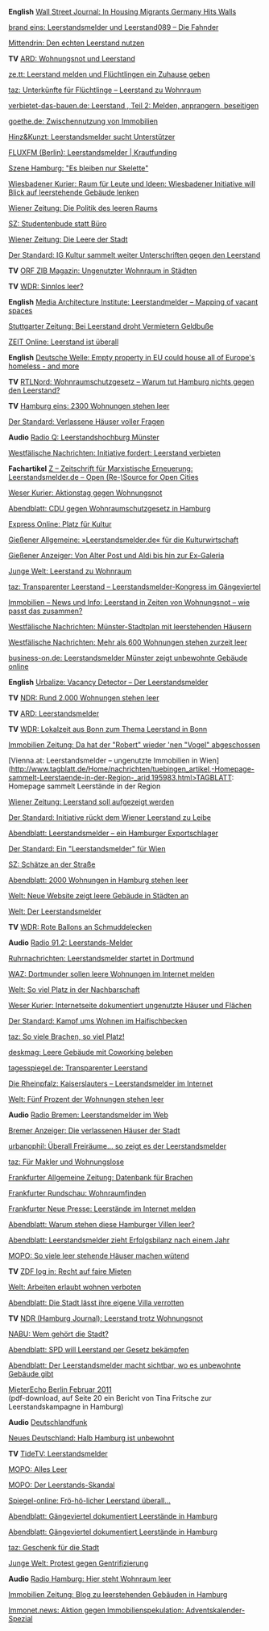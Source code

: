**English** [Wall Street Journal: In Housing Migrants Germany Hits Walls](http://www.wsj.com/articles/in-housing-migrants-germany-hits-walls-1447116877)  

[brand eins: Leerstandsmelder und Leerstand089 – Die Fahnder](http://www.brandeins.de/archiv/2015/immobilien/leerstandsmelder-und-leerstand089-die-fahnder//)  

[Mittendrin: Den echten Leerstand nutzen](http://hh-mittendrin.de/2015/10/kommentar-den-echten-leerstand-nutzen/)  

**TV** [ARD: Wohnungsnot und Leerstand](http://www.daserste.de/information/politik-weltgeschehen/mittagsmagazin/sendung/fluechtlinge-leerstand-unterbringung-100.html)  

[ze.tt: Leerstand melden und Flüchtlingen ein Zuhause geben](http://ze.tt/leerstand-melden-und-fluechtlingen-ein-zu-hause-geben/)  

[taz: Unterkünfte für Flüchtlinge – Leerstand zu Wohnraum](http://taz.de/Unterkuenfte-fuer-Fluechtlinge/!5219849/)  

[verbietet-das-bauen.de: Leerstand , Teil 2: Melden, anprangern, beseitigen](http://www.verbietet-das-bauen.de/leerstand-teil-2/)  

[goethe.de: Zwischennutzung von Immobilien](https://www.goethe.de/de/kul/ges/20490709.html)  

[Hinz&Kunzt: Leerstandsmelder sucht Unterstützer](http://www.hinzundkunzt.de/leerstandsmelder-sucht-unterstuetzer/)  

[FLUXFM (Berlin): Leerstandsmelder | Krautfunding](http://www.fluxfm.de/leerstandsmelder-krautfunding/)  

[Szene Hamburg: "Es bleiben nur Skelette"](http://www.szene-hamburg.de/verlagsnews/954-szene-hamburg-im-maerz/)  

[Wiesbadener Kurier: Raum für Leute und Ideen: Wiesbadener Initiative will Blick auf leerstehende Gebäude lenken](http://www.wiesbadener-kurier.de/lokales/wiesbaden/nachrichten-wiesbaden/raum-fuer-leute-und-ideen-wiesbadener-initiative-will-blick-auf-leerstehende-gebaeude-lenken_14857424.htm)  

[Wiener Zeitung: Die Politik des leeren Raums](http://www.wienerzeitung.at/nachrichten/wien/stadtpolitik/722938_Die-Politik-des-leeren-Raums.html)  

[SZ: Studentenbude statt Büro](http://www.sueddeutsche.de/politik/ideen-gegen-die-wohnungsnot-studentenbude-statt-buero-1.2202504)  

[Wiener Zeitung: Die Leere der Stadt](http://www.wienerzeitung.at/nachrichten/wien/stadtpolitik/666833_Die-Leere-der-Stadt.html)  

[Der Standard: IG Kultur sammelt weiter Unterschriften gegen den Leerstand](http://derstandard.at/2000006524009/IG-Kultur-sammelt-weiter-Unterschriften-gegen-den-Leerstand)  

**TV** [ORF ZIB Magazin: Ungenutzter Wohnraum in Städten](https://www.youtube.com/watch?v=IWTEWcuunSo)  

**TV** [WDR: Sinnlos leer?](http://www1.wdr.de/fernsehen/regional/hierundheute/sendungen/videosinnlosleer100-videoplayer.html)  

**English** [Media Architecture Institute: Leerstandmelder – Mapping of vacant spaces](http://www.mediaarchitecture.org/leerstandmelder-mapping-vacant-spaces/)  

[Stuttgarter Zeitung: Bei Leerstand droht Vermietern Geldbuße](http://www.stuttgarter-zeitung.de/inhalt.leerstand-in-stuttgart-bei-leerstand-droht-vermietern-geldbusse.6439f5ad-f70c-41cb-b3c3-6f42cdfa7699.html)  

[ZEIT Online: Leerstand ist überall](http://www.zeit.de/hamburg/2014-04/wohnung-leerstand-hamburg)  

**English** [Deutsche Welle: Empty property in EU could house all of Europe's homeless - and more](http://www.dw.de/empty-property-in-eu-could-house-all-of-europes-homeless-and-more/a-17463912)  

**TV** [RTLNord: Wohnraumschutzgesetz – Warum tut Hamburg nichts gegen den Leerstand?](http://rtlnord.de/nachrichten/wohnungsleerstand-in-hamburg.html)  

**TV** [Hamburg eins: 2300 Wohnungen stehen leer](http://www.hamburg1.de/aktuell/2300_Wohnungen_stehen_leer-20121.html)  

[Der Standard: Verlassene Häuser voller Fragen](http://derstandard.at/1389860488954/Verlassene-Haeuser-voller-Fragen)  

**Audio** [Radio Q: Leerstandshochburg Münster](https://soundcloud.com/radioq/leerstandshochburg-m-nster)  

[Westfälische Nachrichten: Initiative fordert: Leerstand verbieten](http://www.wn.de/Muenster/2013/09/Zweckentfremdungsordnung-Initiative-fordert-Leerstand-verbieten)  

**Fachartikel** [Z – Zeitschrift für Marxistische Erneuerung: Leerstandsmelder.de – Open (Re-)Source for Open Cities](http://www.leerstandsmelder.de/system/files/37/original/08%20Z95%20Ziehl%20pdf%2029-07-2013.pdf)

[Weser Kurier: Aktionstag gegen Wohnungsnot](http://www.leerstandsmelder.de/system/files/36/original/130830_Leerstandsmelder_HB_Web.pdf)  

[Abendblatt: CDU gegen Wohnraumschutzgesetz in Hamburg](http://mobil.abendblatt.de/hamburg/article115351068/CDU-gegen-Wohnraumschutzgesetz-in-Hamburg.html)  

[Express Online: Platz für Kultur](http://www.marbuch-verlag.de/thema.asp)  

[Gießener Allgemeine: »Leerstandsmelder.de« für die Kulturwirtschaft](http://www.giessener-anzeiger.de/lokales/stadt-giessen/nachrichten/12958697.htm)  

[Gießener Anzeiger: Von Alter Post und Aldi bis hin zur Ex-Galeria](http://www.giessener-allgemeine.de/Home/Stadt/Uebersicht/Artikel,-Leerstandsmelderde-fuer-die-Kulturwirtschaft-_arid,410657_regid,1_puid,1_pageid,113.html)  

[Junge Welt: Leerstand zu Wohnraum](http://www.jungewelt.de/2013/03-25/042.php)  

[taz: Transparenter Leerstand – Leerstandsmelder-Kongress im Gängeviertel](http://www.taz.de/1/archiv/digitaz/artikel/?ressort=ha&dig=2013%2F03%2F22%2Fa0013&cHash=2a7e42c437e57a5258516d8805d521fa)  

[Immobilien – News und Info: Leerstand in Zeiten von Wohnungsnot – wie passt das zusammen?](http://news.immobilo.de/2013/03/18/leerstand-in-zeiten-von-wohnungsnot-wie-passt-das-zusammen)  

[Westfälische Nachrichten: Münster-Stadtplan mit leerstehenden Häusern](http://www.wn.de/Muenster/2013/04/Muensteraner-koennen-unbewohnte-Gebaeude-melden-Muenster-Stadtplan-mit-leerstehenden-Haeusern)  

[Westfälische Nachrichten: Mehr als 600 Wohnungen stehen zurzeit leer](http://www.wn.de/Mobil-Home/Tipps-fuer-Wohnungssuchende-Geduld-und-etwas-Glueck-sind-gefragt-Mehr-als-600-Wohnungen-stehen-zurzeit-leer)  

[business-on.de: Leerstandsmelder Münster zeigt unbewohnte Gebäude online](http://www.business-on.de/muenster/ungenutzte-immobilien-leerstandsmelder-muenster-zeigt-unbewohnte-gebaeude-online-_id1959.html)  

**English** [Urbalize: Vacancy Detector – Der Leerstandsmelder](http://urbalize.com/2013/01/25/vacancy-detector-der-leerstandsmelder/)  

**TV** [NDR: Rund 2.000 Wohnungen stehen leer](http://www.ndr.de/fernsehen/sendungen/rund_um_den_michel/videos/rundumdenmichel869.html)  

**TV** [ARD: Leerstandsmelder](http://mediathek.ard.de/das-erste/ratgeber-haus-garten/leerstandsmelder?documentId=12814858)  

**TV** [WDR: Lokalzeit aus Bonn zum Thema Leerstand in Bonn](http://www.youtube.com/watch?v=o3xxltxJuRQ&feature=player_embedded)  

[Immobilien Zeitung: Da hat der "Robert" wieder 'nen "Vogel" abgeschossen](http://www.immobilien-zeitung.de/117767/da-hat-robert-wieder-nen-vogel-abgeschossen)  

[Vienna.at: Leerstandsmelder – ungenutzte Immobilien in Wien](http://www.tagblatt.de/Home/nachrichten/tuebingen_artikel,-Homepage-sammelt-Leerstaende-in-der-Region-_arid,195983.html>TAGBLATT: Homepage sammelt Leerstände in der Region</a><br/></p>

<p><a href=)  

[Wiener Zeitung: Leerstand soll aufgezeigt werden](http://www.wienerzeitung.at/nachrichten/wien/service/501054_Leerstand-soll-aufgezeigt-werden.html)  

[Der Standard: Initiative rückt dem Wiener Leerstand zu Leibe](http://derstandard.at/1350261225575/Initiative-rueckt-dem-Wiener-Leerstand-zu-Leibe)  

[Abendblatt: Leerstandsmelder – ein Hamburger Exportschlager](http://mobil.abendblatt.de/hamburg/article110832284/Leerstandsmelder-ein-Hamburger-Exportschlager.html)  

[Der Standard: Ein "Leerstandsmelder" für Wien](http://derstandard.at/1350260055118/Ein-Leerstandsmelder-fuer-Wien)  

[SZ: Schätze an der Straße](http://www.sueddeutsche.de/95x38s/937753/Schaetze-an-der-Strasse.html)  

[Abendblatt: 2000 Wohnungen in Hamburg stehen leer](http://www.abendblatt.de/hamburg/article110446385/2000-Wohnungen-in-Hamburg-stehen-leer.html)  

[Welt: Neue Website zeigt leere Gebäude in Städten an](http://www.welt.de/finanzen/immobilien/article107301536/Neue-Website-zeigt-leere-Gebaeude-in-Staedten-an.html#disqus_thread)  

[Welt: Der Leerstandsmelder](http://www.welt.de/print/die_welt/hamburg/article109703050/Der-Leerstandsmelder.html)  

**TV** [WDR: Rote Ballons an Schmuddelecken](http://www1.wdr.de/themen/panorama/leerstandsmelder100.html)  

**Audio** [Radio 91.2: Leerstands-Melder](http://www.radio912.de/audiothek/art757,484832)<a>  
</a>

<a></a>

<a></a>[Ruhrnachrichten: Leerstandsmelder startet in Dortmund](http://www.ruhrnachrichten.de/lokales/dortmund/Leerstandsmelder-startet-in-Dortmund;art930,1736661)  

[WAZ: Dortmunder sollen leere Wohnungen im Internet melden](http://www.derwesten.de/staedte/dortmund/dortmunder-sollen-leere-wohnungen-im-internet-melden-id6984043.html)  

[Welt: So viel Platz in der Nachbarschaft](http://www.welt.de/print/die_welt/finanzen/article107469706/So-viel-Platz-in-der-Nachbarschaft.html)  

[Weser Kurier: Internetseite dokumentiert ungenutzte Häuser und Flächen](http://www.zzz-bremen.de/assets/Presse/00304JunWKHHP03.pdf)  

[Der Standard: Kampf ums Wohnen im Haifischbecken](http://derstandard.at/1334796746908/Frankfurt-am-Main-Kampf-ums-Wohnen-im-Haifischbecken)  

[taz: So viele Brachen, so viel Platz!](http://taz.de/Zwischennutzung/%2191108/)  

[deskmag: Leere Gebäude mit Coworking beleben](http://www.deskmag.com/de/leere-gebaeude-coworking-spaces-zwischennutzung-363)  

[tagesspiegel.de: Transparenter Leerstand](http://www.tagesspiegel.de/berlin/neue-netzplattform-transparenter-leerstand/6469070.html)  

[Die Rheinpfalz: Kaiserslauters – Leerstandsmelder im Internet](http://www.rheinpfalz.de/cgi-bin/cms2/cms.pl?cmd=showMsg&tpl=rhpMsg_thickbox.html&path=/rhp/lokal/kai&id=8829200)  

[Welt: Fünf Prozent der Wohnungen stehen leer](http://www.welt.de/print/die_welt/hamburg/article13948181/Fuenf-Prozent-der-Wohnungen-stehen-leer.html)  

**Audio** [Radio Bremen: Leerstandsmelder im Web](http://www.radiobremen.de/bremeneins/buntes/leerstandsmelder100.html)  

[Bremer Anzeiger: Die verlassenen Häuser der Stadt](http://www.bremer-anzeiger.de/epaper/ausgabe/20120212/MI/20120212_004.pdf)  

[urbanophil: Überall Freiräume… so zeigt es der Leerstandsmelder](http://www.urbanophil.net/stadtentwicklung-stadtpolitik/uberall-freiraume/)  

[taz: Für Makler und Wohnungslose](http://www.taz.de/Leere-Gebaeude-trotz-Wohnungsmangels/!86868/)  

[Frankfurter Allgemeine Zeitung: Datenbank für Brachen](http://www.leerstandsmelder.de/system/files/4/original/Datenbank%20für%20Brachen.pdf)  

[Frankfurter Rundschau: Wohnraumfinden](http://www.fr-online.de/frankfurt/wohnraumfinden,1472798,11267526.html)  

[Frankfurter Neue Presse: Leerstände im Internet melden](http://www.fnp.de/fnp/region/lokales/frankfurt/leerst-nde-im-internet-melden_rmn01.c.9420744.de.html)  

[Abendblatt: Warum stehen diese Hamburger Villen leer?](http://mobil.abendblatt.de/hamburg/article2113721/Warum-stehen-diese-Hamburger-Villen-leer.html?pg=0&cid=)  

[Abendblatt: Leerstandsmelder zieht Erfolgsbilanz nach einem Jahr](http://www.abendblatt.de/hamburg/article2111555/Leerstandsmelder-zieht-Erfolgsbilanz-nach-einem-Jahr.html)  

[MOPO: So viele leer stehende Häuser machen wütend](http://www.mopo.de/nachrichten/bis-2000-wohnungen-nicht-vermietet-so-viele-leer-stehende-haeuser-machen-wuetend,5067140,11115702.html)  

**TV** [ZDF log in: Recht auf faire Mieten](http://www.zdf.de/ZDFmediathek/beitrag/video/1416580/ZDF-log-in-Recht-auf-faire-Mieten%253F#/beitrag/video/1417340/Log-in-komplett:-Recht-auf-faire-Miete?)  

[Welt: Arbeiten erlaubt wohnen verboten](http://www.welt.de/print/wams/vermischtes/article13556587/Arbeiten-erlaubt-wohnen-verboten.html)  

[Abendblatt: Die Stadt lässt ihre eigene Villa verrotten](http://mobil.abendblatt.de/hamburg/kommunales/article1967610/Die-Stadt-laesst-ihre-eigene-Villa-verrotten.html?pg=1&cid=)  

**TV** [NDR (Hamburg Journal): Leerstand trotz Wohnungsnot](http://www.ndr.de/mediathek/index.html?media=hamj12227)  

[NABU: Wem gehört die Stadt?](http://www.nabu.de/themen/siedlungsentwicklung/wissen/gesellschaft/13566.html)  

[Abendblatt: SPD will Leerstand per Gesetz bekämpfen](http://mobil.abendblatt.de/hamburg/kommunales/article1905660/SPD-will-Leerstand-per-Gesetz-bekaempfen.html)  

[Abendblatt: Der Leerstandsmelder macht sichtbar, wo es unbewohnte Gebäude gibt](http://www.mobil.abendblatt.de/hamburg/article1798019/Verzweifelt-gesucht-Hamburg-fehlen-90-000-Wohnungen.html;jsessionid=P63BxcqtVh56mXHnY3Ewcw**)  

[MieterEcho Berlin Februar 2011](http://www.bmgev.de/fileadmin/redaktion/downloads/mieterecho/2011/me345heft.pdf)  
(pdf-download, auf Seite 20 ein Bericht von Tina Fritsche zur Leerstandskampagne in Hamburg)

**Audio** [Deutschlandfunk](http://ondemand-mp3.dradio.de/file/dradio/2011/01/06/dlf_20110106_1509_089cd937.mp3)  

[Neues Deutschland: Halb Hamburg ist unbewohnt](http://www.neues-deutschland.de/artikel/187222.halb-hamburg-ist-unbewohnt.html)  

**TV** [TideTV: Leerstandsmelder](http://www.youtube.com/tide?gl=DE&hl=de#p/u/0/sFs1vBI8u6Y)  

[MOPO: Alles Leer](http://archiv.mopo.de/archiv/2010/20101213/hamburg/panorama/alles_leer.html)  

[MOPO: Der Leerstands-Skandal](http://www.mopo.de/2010/20101212/hamburg/immobilien/der_leerstands_skandal.html)  

[Spiegel-online: Frö-hö-licher Leerstand überall...](http://www.spiegel.de/kultur/gesellschaft/0,1518,731691,00.html)  

[Abendblatt: Gängeviertel dokumentiert Leerstände in Hamburg](http://www.mobil.abendblatt.de/hamburg/article1712975/Gaengeviertel-dokumentiert-Leerstaende-in-Hamburg.html)  

[Abendblatt: Gängeviertel dokumentiert Leerstände in Hamburg](http://mobil.abendblatt.de/hamburg/kommunales/article1712547/Gaengeviertel-Initiative-startet-Blog-zu-leerstehenden-Gebaeuden.html;jsessionid=GPTrYph+oFDXx9krKrsDyQ**)  

[taz: Geschenk für die Stadt](http://www.taz.de/1/archiv/digitaz/artikel/?ressort=ha&dig=2010%2F12%2F01%2Fa0179&cHash=b0b2bc4c94)  

[Junge Welt: Protest gegen Gentrifizierung](http://www.jungewelt.de/2010/12-01/048.php)  

**Audio** [Radio Hamburg: Hier steht Wohnraum leer](http://www.radiohamburg.de/Hamburg/Nachrichten/2010/Dezember/Leerstand-in-Hamburg-Hier-steht-Wohnraum-leer)  

[Immobilien Zeitung: Blog zu leerstehenden Gebäuden in Hamburg](http://www.immobilien-zeitung.de/1000001291/blog-zu-leerstehenden-gebaeuden-in-hamburg)  

[Immonet.news: Aktion gegen Immobilienspekulation: Adventskalender-Spezial](http://news.immonet.de/aktion-gegen-immobilienspekulation-adventskalender-spezial/3870)